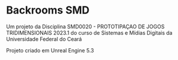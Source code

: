 # Backrooms SMD

Um projeto da Disciplina SMD0020 - PROTOTIPAÇAO DE JOGOS TRIDIMENSIONAIS 2023.1
do curso de Sistemas e Mídias Digitais da Universidade Federal do Ceará

Projeto criado em Unreal Engine 5.3
